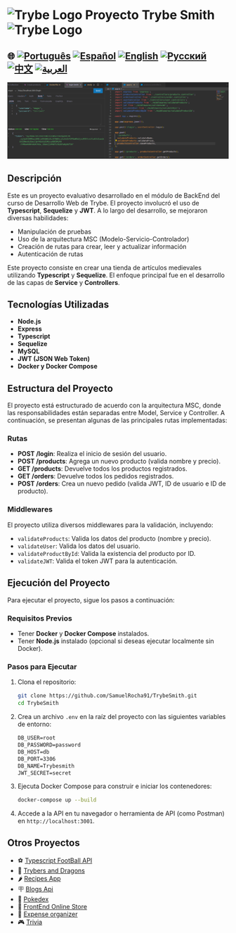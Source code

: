 
# <img src="https://agenciars.com.br/wp-content/uploads/2022/06/Trybe.png" alt="Trybe Logo" width="52" height="30" /> Proyecto Trybe Smith <img src="https://agenciars.com.br/wp-content/uploads/2022/06/Trybe.png" alt="Trybe Logo" width="52" height="30" />

## 🌐 [![Português](https://img.shields.io/badge/Português-green)](https://github.com/SamuelRocha91/TrybeSmith/blob/main/README.md) [![Español](https://img.shields.io/badge/Español-yellow)](https://github.com/SamuelRocha91/TrybeSmith/blob/main/README_es.md) [![English](https://img.shields.io/badge/English-blue)](https://github.com/SamuelRocha91/TrybeSmith/blob/main/README_en.md) [![Русский](https://img.shields.io/badge/Русский-lightgrey)](https://github.com/SamuelRocha91/TrybeSmith/blob/main/README_ru.md) [![中文](https://img.shields.io/badge/中文-red)](https://github.com/SamuelRocha91/TrybeSmith/blob/main/README_ch.md) [![العربية](https://img.shields.io/badge/العربية-orange)](https://github.com/SamuelRocha91/TrybeSmith/blob/main/README_ar.md)

![Vista previa de la aplicación](./assets/trybeSmith.png)

## Descripción

Este es un proyecto evaluativo desarrollado en el módulo de BackEnd del curso de Desarrollo Web de Trybe. El proyecto involucró el uso de **Typescript**, **Sequelize** y **JWT**. A lo largo del desarrollo, se mejoraron diversas habilidades:

- Manipulación de pruebas
- Uso de la arquitectura MSC (Modelo-Servicio-Controlador)
- Creación de rutas para crear, leer y actualizar información
- Autenticación de rutas

Este proyecto consiste en crear una tienda de artículos medievales utilizando **Typescript** y **Sequelize**. El enfoque principal fue en el desarrollo de las capas de **Service** y **Controllers**.

## Tecnologías Utilizadas

- **Node.js**
- **Express**
- **Typescript**
- **Sequelize**
- **MySQL**
- **JWT (JSON Web Token)**
- **Docker y Docker Compose**

## Estructura del Proyecto

El proyecto está estructurado de acuerdo con la arquitectura MSC, donde las responsabilidades están separadas entre Model, Service y Controller. A continuación, se presentan algunas de las principales rutas implementadas:

### Rutas

- **POST /login**: Realiza el inicio de sesión del usuario.
- **POST /products**: Agrega un nuevo producto (valida nombre y precio).
- **GET /products**: Devuelve todos los productos registrados.
- **GET /orders**: Devuelve todos los pedidos registrados.
- **POST /orders**: Crea un nuevo pedido (valida JWT, ID de usuario e ID de producto).

### Middlewares

El proyecto utiliza diversos middlewares para la validación, incluyendo:

- `validateProducts`: Valida los datos del producto (nombre y precio).
- `validateUser`: Valida los datos del usuario.
- `validateProductById`: Valida la existencia del producto por ID.
- `validateJWT`: Valida el token JWT para la autenticación.

## Ejecución del Proyecto

Para ejecutar el proyecto, sigue los pasos a continuación:

### Requisitos Previos

- Tener **Docker** y **Docker Compose** instalados.
- Tener **Node.js** instalado (opcional si deseas ejecutar localmente sin Docker).

### Pasos para Ejecutar

1. Clona el repositorio:
   ```bash
   git clone https://github.com/SamuelRocha91/TrybeSmith.git
   cd TrybeSmith
   ```

2. Crea un archivo `.env` en la raíz del proyecto con las siguientes variables de entorno:
   ```plaintext
   DB_USER=root
   DB_PASSWORD=password
   DB_HOST=db
   DB_PORT=3306
   DB_NAME=Trybesmith
   JWT_SECRET=secret
   ```

3. Ejecuta Docker Compose para construir e iniciar los contenedores:
   ```bash
   docker-compose up --build
   ```

4. Accede a la API en tu navegador o herramienta de API (como Postman) en `http://localhost:3001`.

## Otros Proyectos

- ⚽ [Typescript FootBall API](https://github.com/SamuelRocha91/trybeFutebolClube/blob/main/README_es.md)
- 🐉 [Trybers and Dragons](https://github.com/SamuelRocha91/trybeAndDragons/blob/main/README_es.md)
- 🌶️ [Recipes App](https://github.com/SamuelRocha91/ProjectRecipesApp/blob/main/README_es.md)
- 🪧 [Blogs Api](https://github.com/SamuelRocha91/BlogsApi/blob/main/README_es.md)
- 🐣 [Pokedex](https://github.com/SamuelRocha91/pokedex/blob/main/README_es.md)
- 🏪 [FrontEnd Online Store](https://github.com/SamuelRocha91/project-frontend-online-store/blob/main/README_es.md)
- 👛 [Expense organizer](https://github.com/SamuelRocha91/project-trybewallet/blob/main/README_es.md)
- 🎮 [Trivia](https://github.com/SamuelRocha91/trivia_game/blob/main/README_es.md)
